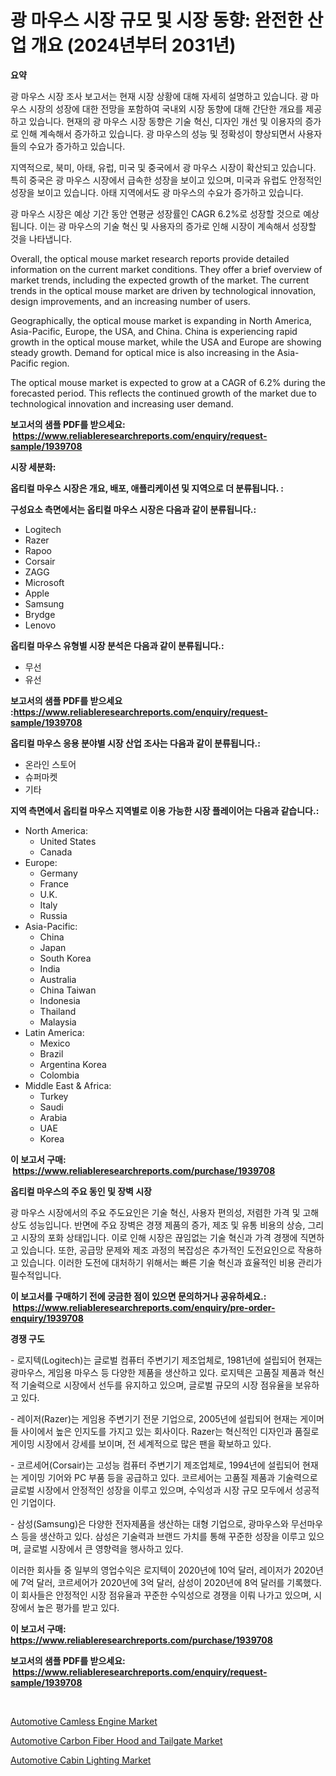 <p><h1>광 마우스 시장 규모 및 시장 동향: 완전한 산업 개요 (2024년부터 2031년)</h1></p><p><strong>요약</strong></p>
<p><p>광 마우스 시장 조사 보고서는 현재 시장 상황에 대해 자세히 설명하고 있습니다. 광 마우스 시장의 성장에 대한 전망을 포함하여 국내외 시장 동향에 대해 간단한 개요를 제공하고 있습니다. 현재의 광 마우스 시장 동향은 기술 혁신, 디자인 개선 및 이용자의 증가로 인해 계속해서 증가하고 있습니다. 광 마우스의 성능 및 정확성이 향상되면서 사용자들의 수요가 증가하고 있습니다.</p><p>지역적으로, 북미, 아태, 유럽, 미국 및 중국에서 광 마우스 시장이 확산되고 있습니다. 특히 중국은 광 마우스 시장에서 급속한 성장을 보이고 있으며, 미국과 유럽도 안정적인 성장을 보이고 있습니다. 아태 지역에서도 광 마우스의 수요가 증가하고 있습니다.</p><p>광 마우스 시장은 예상 기간 동안 연평균 성장률인 CAGR 6.2%로 성장할 것으로 예상됩니다. 이는 광 마우스의 기술 혁신 및 사용자의 증가로 인해 시장이 계속해서 성장할 것을 나타냅니다.</p><p>Overall, the optical mouse market research reports provide detailed information on the current market conditions. They offer a brief overview of market trends, including the expected growth of the market. The current trends in the optical mouse market are driven by technological innovation, design improvements, and an increasing number of users.</p><p>Geographically, the optical mouse market is expanding in North America, Asia-Pacific, Europe, the USA, and China. China is experiencing rapid growth in the optical mouse market, while the USA and Europe are showing steady growth. Demand for optical mice is also increasing in the Asia-Pacific region.</p><p>The optical mouse market is expected to grow at a CAGR of 6.2% during the forecasted period. This reflects the continued growth of the market due to technological innovation and increasing user demand.</p></p>
<p><strong>보고서의 샘플 PDF를 받으세요: &nbsp;<a href="https://www.reliableresearchreports.com/enquiry/request-sample/1939708">https://www.reliableresearchreports.com/enquiry/request-sample/1939708</a></strong></p>
<p><strong>시장 세분화:</strong></p>
<p><strong> 옵티컬 마우스 시장은 개요, 배포, 애플리케이션 및 지역으로 더 분류됩니다. :</strong></p>
<p><strong>구성요소 측면에서는 옵티컬 마우스 시장은 다음과 같이 분류됩니다.:</strong></p>
<p><ul><li>Logitech</li><li>Razer</li><li>Rapoo</li><li>Corsair</li><li>ZAGG</li><li>Microsoft</li><li>Apple</li><li>Samsung</li><li>Brydge</li><li>Lenovo</li></ul></p>
<p><strong> 옵티컬 마우스 유형별 시장 분석은 다음과 같이 분류됩니다.:</strong></p>
<p><ul><li>무선</li><li>유선</li></ul></p>
<p><strong>보고서의 샘플 PDF를 받으세요 :<a href="https://www.reliableresearchreports.com/enquiry/request-sample/1939708">https://www.reliableresearchreports.com/enquiry/request-sample/1939708</a></strong></p>
<p><strong> 옵티컬 마우스 응용 분야별 시장 산업 조사는 다음과 같이 분류됩니다.:</strong></p>
<p><ul><li>온라인 스토어</li><li>슈퍼마켓</li><li>기타</li></ul></p>
<p><strong>지역 측면에서 옵티컬 마우스 지역별로 이용 가능한 시장 플레이어는 다음과 같습니다.:</strong></p>
<p><ul>
    <li>
        North America:
        <ul>
            <li>United States</li>
            <li>Canada</li>
        </ul>
    </li>
    <li>
        Europe:
        <ul>
            <li>Germany</li>
            <li>France</li>
            <li>U.K.</li>
            <li>Italy</li>
            <li>Russia</li>
        </ul>
    </li>
    <li>
        Asia-Pacific:
        <ul>
            <li>China</li>
            <li>Japan</li>
            <li>South Korea</li>
            <li>India</li>
            <li>Australia</li>
            <li>China Taiwan</li>
            <li>Indonesia</li>
            <li>Thailand</li>
            <li>Malaysia</li>
        </ul>
    </li>
    <li>
        Latin America:
        <ul>
            <li>Mexico</li>
            <li>Brazil</li>
            <li>Argentina Korea</li>
            <li>Colombia</li>
        </ul>
    </li>
    <li>
        Middle East & Africa:
        <ul>
            <li>Turkey</li>
            <li>Saudi</li>
            <li>Arabia</li>
            <li>UAE</li>
            <li>Korea</li>
        </ul>
    </li>
    </ul></p>
<p><strong>이 보고서 구매: &nbsp;<a href="https://www.reliableresearchreports.com/purchase/1939708">https://www.reliableresearchreports.com/purchase/1939708</a></strong></p>
<p><strong>옵티컬 마우스의 주요 동인 및 장벽 시장</strong></p>
<p><p>광 마우스 시장에서의 주요 주도요인은 기술 혁신, 사용자 편의성, 저렴한 가격 및 고해상도 성능입니다. 반면에 주요 장벽은 경쟁 제품의 증가, 제조 및 유통 비용의 상승, 그리고 시장의 포화 상태입니다. 이로 인해 시장은 끊임없는 기술 혁신과 가격 경쟁에 직면하고 있습니다. 또한, 공급망 문제와 제조 과정의 복잡성은 추가적인 도전요인으로 작용하고 있습니다. 이러한 도전에 대처하기 위해서는 빠른 기술 혁신과 효율적인 비용 관리가 필수적입니다.</p></p>
<p><strong>이 보고서를 구매하기 전에 궁금한 점이 있으면 문의하거나 공유하세요.: &nbsp;<a href="https://www.reliableresearchreports.com/enquiry/pre-order-enquiry/1939708">https://www.reliableresearchreports.com/enquiry/pre-order-enquiry/1939708</a></strong></p>
<p><strong>경쟁 구도</strong></p>
<p><p>- 로지텍(Logitech)는 글로벌 컴퓨터 주변기기 제조업체로, 1981년에 설립되어 현재는 광마우스, 게임용 마우스 등 다양한 제품을 생산하고 있다. 로지텍은 고품질 제품과 혁신적 기술력으로 시장에서 선두를 유지하고 있으며, 글로벌 규모의 시장 점유율을 보유하고 있다.</p><p>- 레이저(Razer)는 게임용 주변기기 전문 기업으로, 2005년에 설립되어 현재는 게이머들 사이에서 높은 인지도를 가지고 있는 회사이다. Razer는 혁신적인 디자인과 품질로 게이밍 시장에서 강세를 보이며, 전 세계적으로 많은 팬을 확보하고 있다.</p><p>- 코르세어(Corsair)는 고성능 컴퓨터 주변기기 제조업체로, 1994년에 설립되어 현재는 게이밍 기어와 PC 부품 등을 공급하고 있다. 코르세어는 고품질 제품과 기술력으로 글로벌 시장에서 안정적인 성장을 이루고 있으며, 수익성과 시장 규모 모두에서 성공적인 기업이다.</p><p>- 삼성(Samsung)은 다양한 전자제품을 생산하는 대형 기업으로, 광마우스와 무선마우스 등을 생산하고 있다. 삼성은 기술력과 브랜드 가치를 통해 꾸준한 성장을 이루고 있으며, 글로벌 시장에서 큰 영향력을 행사하고 있다.</p><p>이러한 회사들 중 일부의 영업수익은 로지텍이 2020년에 10억 달러, 레이저가 2020년에 7억 달러, 코르세어가 2020년에 3억 달러, 삼성이 2020년에 8억 달러를 기록했다. 이 회사들은 안정적인 시장 점유율과 꾸준한 수익성으로 경쟁을 이뤄 나가고 있으며, 시장에서 높은 평가를 받고 있다.</p></p>
<p><strong>이 보고서 구매: &nbsp; <a href="https://www.reliableresearchreports.com/purchase/1939708">https://www.reliableresearchreports.com/purchase/1939708</a></strong></p>
<p><strong>보고서의 샘플 PDF를 받으세요: &nbsp;<a href="https://www.reliableresearchreports.com/enquiry/request-sample/1939708">https://www.reliableresearchreports.com/enquiry/request-sample/1939708</a></strong><strong></strong></p>
<p>&nbsp;</p>
<p><p><a href="https://github.com/bobicer/Market-Research-Report-List-2/blob/main/automotive-camless-engine-market.md">Automotive Camless Engine Market</a></p><p><a href="https://github.com/timeliteaut/Market-Research-Report-List-1/blob/main/automotive-carbon-fiber-hood-and-tailgate-market.md">Automotive Carbon Fiber Hood and Tailgate Market</a></p><p><a href="https://github.com/globismark/Market-Research-Report-List-2/blob/main/automotive-cabin-lighting-market.md">Automotive Cabin Lighting Market</a></p></p>